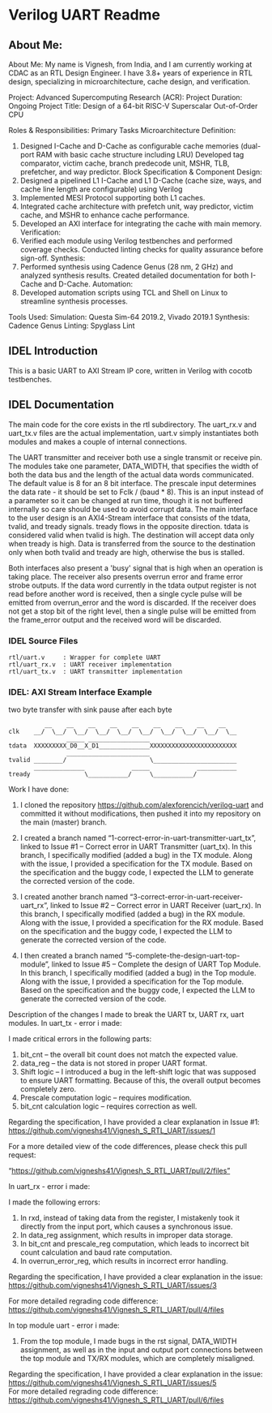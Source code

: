 # Verilog UART Readme


##  About Me:

About Me:
My name is Vignesh, from India, and I am currently working at CDAC as an RTL Design Engineer. I have 3.8+ years of experience in RTL design, specializing in microarchitecture, cache design, and verification.

Project: Advanced Supercomputing Research (ACR):
Project Duration: Ongoing
Project Title: Design of a 64-bit RISC-V Superscalar Out-of-Order CPU

Roles & Responsibilities:
Primary Tasks
Microarchitecture Definition:
1. Designed I-Cache and D-Cache as configurable cache memories (dual-port RAM with basic cache structure including LRU)
Developed tag comparator, victim cache, branch predecode unit, MSHR, TLB, prefetcher, and way predictor.
Block Specification & Component Design:
1. Designed a pipelined L1 I-Cache and L1 D-Cache (cache size, ways, and cache line length are configurable) using Verilog
2. Implemented MESI Protocol supporting both L1 caches.
3. Integrated cache architecture with prefetch unit, way predictor, victim cache, and MSHR to enhance cache performance.
4. Developed an AXI interface for integrating the cache with main memory.
Verification:
1. Verified each module using Verilog testbenches and performed coverage checks.
Conducted linting checks for quality assurance before sign-off.
Synthesis:
1. Performed synthesis using Cadence Genus (28 nm, 2 GHz) and analyzed synthesis results.
Created detailed documentation for both I-Cache and D-Cache.
Automation:
1. Developed automation scripts using TCL and Shell on Linux to streamline synthesis processes.

Tools Used:
Simulation: Questa Sim-64 2019.2, Vivado 2019.1
Synthesis: Cadence Genus
Linting: Spyglass Lint

## IDEL Introduction

This is a basic UART to AXI Stream IP core, written in Verilog with cocotb
testbenches.

## IDEL Documentation

The main code for the core exists in the rtl subdirectory.  The uart_rx.v and
uart_tx.v files are the actual implementation, uart.v simply instantiates both
modules and makes a couple of internal connections.

The UART transmitter and receiver both use a single transmit or receive pin.
The modules take one parameter, DATA_WIDTH, that specifies the width of both
the data bus and the length of the actual data words communicated.  The
default value is 8 for an 8 bit interface.  The prescale input determines the
data rate - it should be set to Fclk / (baud * 8).  This is an input instead
of a parameter so it can be changed at run time, though it is not buffered
internally so care should be used to avoid corrupt data.  The main interface
to the user design is an AXI4-Stream interface that consists of the tdata,
tvalid, and tready signals.  tready flows in the opposite direction.  tdata
is considered valid when tvalid is high.  The destination will accept data
only when tready is high.  Data is transferred from the source to the
destination only when both tvalid and tready are high, otherwise the bus is
stalled.

Both interfaces also present a 'busy' signal that is high when an operation is
taking place.  The receiver also presents overrun error and frame error strobe
outputs.  If the data word currently in the tdata output register is not read
before another word is received, then a single cycle pulse will be emitted
from overrun_error and the word is discarded.  If the receiver does not get a
stop bit of the right level, then a single pulse will be emitted from the
frame_error output and the received word will be discarded.

### IDEL Source Files

    rtl/uart.v     : Wrapper for complete UART
    rtl/uart_rx.v  : UART receiver implementation
    rtl/uart_tx.v  : UART transmitter implementation

### IDEL: AXI Stream Interface Example

two byte transfer with sink pause after each byte

              __    __    __    __    __    __    __    __    __
    clk    __/  \__/  \__/  \__/  \__/  \__/  \__/  \__/  \__/  \__
                    _____ _________________
    tdata  XXXXXXXXX_D0__X_D1______________XXXXXXXXXXXXXXXXXXXXXXXX
                    _______________________
    tvalid ________/                       \_______________________
           ______________             _____             ___________
    tready               \___________/     \___________/


Work I have done:
1. I cloned the repository https://github.com/alexforencich/verilog-uart and committed it without modifications, then pushed it into my repository on the main (master) branch.


2. I created a branch named “1-correct-error-in-uart-transmitter-uart_tx”, linked to Issue #1 – Correct error in UART Transmitter (uart_tx). In this branch, I specifically modified (added a bug) in the TX module. Along with the issue, I provided a specification for the TX module. Based on the specification and the buggy code, I expected the LLM to generate the corrected version of the code.


3. I created another branch named “3-correct-error-in-uart-receiver-uart_rx”, linked to Issue #2 – Correct error in UART Receiver (uart_rx). In this branch, I specifically modified (added a bug) in the RX module. Along with the issue, I provided a specification for the RX module. Based on the specification and the buggy code, I expected the LLM to generate the corrected version of the code.


4. I then created a branch named “5-complete-the-design-uart-top-module”, linked to Issue #5 – Complete the design of UART Top Module. In this branch, I specifically modified (added a bug) in the Top module. Along with the issue, I provided a specification for the Top module. Based on the specification and the buggy code, I expected the LLM to generate the corrected version of the code.

  
Description of the changes I made to break the UART tx, UART rx, uart modules.
In uart_tx - error i made: 

I made critical errors in the following parts:
1. bit_cnt – the overall bit count does not match the expected value.
2. data_reg – the data is not stored in proper UART format.
3. Shift logic – I introduced a bug in the left-shift logic that was supposed to ensure UART formatting. Because of this, the overall output becomes completely zero.
4. Prescale computation logic – requires modification.
5. bit_cnt calculation logic – requires correction as well.


Regarding the specification, I have provided a clear explanation in Issue #1:
 https://github.com/vigneshs41/Vignesh_S_RTL_UART/issues/1 

For a more detailed view of the code differences, please check this pull request:

“https://github.com/vigneshs41/Vignesh_S_RTL_UART/pull/2/files” 



In uart_rx - error i made: 


I made the following errors:
1. In rxd, instead of taking data from the register, I mistakenly took it directly from the input port, which causes a synchronous issue.
2. In data_reg assignment, which results in improper data storage.
3. In bit_cnt and prescale_reg computation, which leads to incorrect bit count calculation and baud rate computation.
4. In overrun_error_reg, which results in incorrect error handling.


Regarding the specification, I have provided a clear explanation in the issue:
https://github.com/vigneshs41/Vignesh_S_RTL_UART/issues/3 

For more detailed regrading code difference:  https://github.com/vigneshs41/Vignesh_S_RTL_UART/pull/4/files  


In top module uart - error i made: 

1. From the top module, I made bugs in the rst signal, DATA_WIDTH assignment, as well as in the input and output port connections between the top module and TX/RX modules, which are completely misaligned.

Regarding the specification, I have provided a clear explanation in the issue: https://github.com/vigneshs41/Vignesh_S_RTL_UART/issues/5  
For more detailed regrading code difference:  https://github.com/vigneshs41/Vignesh_S_RTL_UART/pull/6/files   


